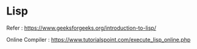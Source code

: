 # Lisp

Refer : https://www.geeksforgeeks.org/introduction-to-lisp/

Online Compiler : https://www.tutorialspoint.com/execute_lisp_online.php